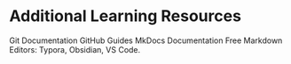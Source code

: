 # Additional Learning Resources

Git Documentation
GitHub Guides
MkDocs Documentation
Free Markdown Editors: Typora, Obsidian, VS Code.
